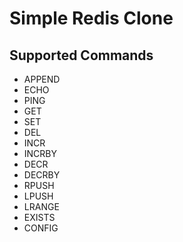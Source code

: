 # Simple Redis Clone
## Supported Commands
- APPEND
- ECHO
- PING
- GET
- SET
- DEL
- INCR
- INCRBY
- DECR
- DECRBY
- RPUSH
- LPUSH
- LRANGE
- EXISTS
- CONFIG